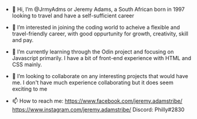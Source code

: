- 👋 Hi, I’m @JrmyAdms or Jeremy Adams, a South African born in 1997 looking to travel and have a self-sufficient career

- 👀 I’m interested in joining the coding world to acheive a flexible and travel-friendly career, with good oppurtunity for growth, creativity, skill and pay.

- 🌱 I’m currently learning through the Odin project and focusing on Javascript primarily. I have a bit of front-end experience with HTML and CSS mainly.

- 💞️ I’m looking to collaborate on any interesting projects that would have me. I don't have much experience collaborating but it does seem exciting to me

- 📫 How to reach me: 
https://www.facebook.com/jeremy.adamstribe/
https://www.instagram.com/jeremy.adamstribe/
Discord: Philly#2830

<!---
JrmyAdms/JrmyAdms is a ✨ special ✨ repository because its `README.md` (this file) appears on your GitHub profile.
You can click the Preview link to take a look at your changes.
--->
